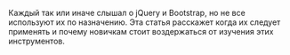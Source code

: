 Каждый так или иначе слышал о jQuery и Bootstrap, но не все используют их по назначению. Эта статья расскажет когда их следует применять и почему новичкам стоит воздержаться от изучения этих инструментов.
